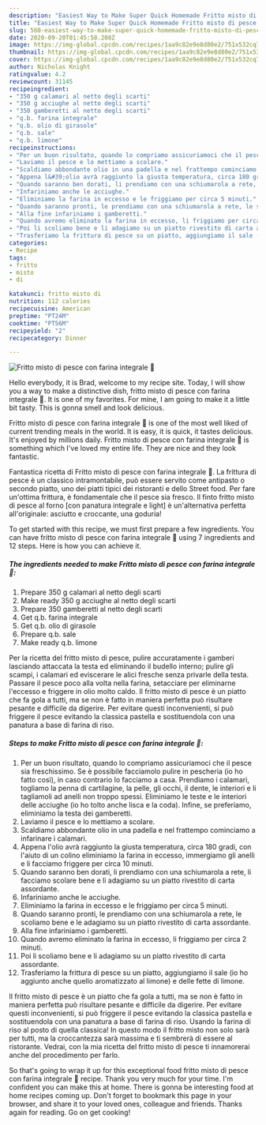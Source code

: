 ```yaml
---
description: "Easiest Way to Make Super Quick Homemade Fritto misto di pesce con farina integrale 🌷"
title: "Easiest Way to Make Super Quick Homemade Fritto misto di pesce con farina integrale 🌷"
slug: 560-easiest-way-to-make-super-quick-homemade-fritto-misto-di-pesce-con-farina-integrale
date: 2020-09-20T01:45:58.208Z
image: https://img-global.cpcdn.com/recipes/1aa9c82e9e8d80e2/751x532cq70/fritto-misto-di-pesce-con-farina-integrale-🌷-recipe-main-photo.jpg
thumbnail: https://img-global.cpcdn.com/recipes/1aa9c82e9e8d80e2/751x532cq70/fritto-misto-di-pesce-con-farina-integrale-🌷-recipe-main-photo.jpg
cover: https://img-global.cpcdn.com/recipes/1aa9c82e9e8d80e2/751x532cq70/fritto-misto-di-pesce-con-farina-integrale-🌷-recipe-main-photo.jpg
author: Nicholas Knight
ratingvalue: 4.2
reviewcount: 31145
recipeingredient:
- "350 g calamari al netto degli scarti"
- "350 g acciughe al netto degli scarti"
- "350 gamberetti al netto degli scarti"
- "q.b. farina integrale"
- "q.b. olio di girasole"
- "q.b. sale"
- "q.b. limone"
recipeinstructions:
- "Per un buon risultato, quando lo compriamo assicuriamoci che il pesce sia freschissimo. Se è possibile facciamolo pulire in pescheria (io ho fatto così), in caso contrario lo facciamo a casa. Prendiamo i calamari, togliamo la penna di cartilagine, la pelle, gli occhi, il dente, le interiori e li tagliamoli ad anelli non troppo spessi. Eliminiamo le teste e le interiori delle acciughe (io ho tolto anche lisca e la coda). Infine, se preferiamo, eliminiamo la testa dei gamberetti."
- "Laviamo il pesce e lo mettiamo a scolare."
- "Scaldiamo abbondante olio in una padella e nel frattempo cominciamo a infarinare i calamari."
- "Appena l&#39;olio avrà raggiunto la giusta temperatura, circa 180 gradi, con l&#39;aiuto di un colino eliminiamo la farina in eccesso, immergiamo gli anelli e li facciamo friggere per circa 10 minuti."
- "Quando saranno ben dorati, li prendiamo con una schiumarola a rete, li facciamo scolare bene e li adagiamo su un piatto rivestito di carta assordante."
- "Infariniamo anche le acciughe."
- "Eliminiamo la farina in eccesso e le friggiamo per circa 5 minuti."
- "Quando saranno pronti, le prendiamo con una schiumarola a rete, le scoliamo bene e le adagiamo su un piatto rivestito di carta assordante."
- "Alla fine infariniamo i gamberetti."
- "Quando avremo eliminato la farina in eccesso, li friggiamo per circa 2 minuti."
- "Poi li scoliamo bene e li adagiamo su un piatto rivestito di carta assordante."
- "Trasferiamo la frittura di pesce su un piatto, aggiungiamo il sale (io ho aggiunto anche quello aromatizzato al limone) e delle fette di limone."
categories:
- Recipe
tags:
- fritto
- misto
- di

katakunci: fritto misto di 
nutrition: 112 calories
recipecuisine: American
preptime: "PT24M"
cooktime: "PT56M"
recipeyield: "2"
recipecategory: Dinner

---
```



![Fritto misto di pesce con farina integrale 🌷](https://img-global.cpcdn.com/recipes/1aa9c82e9e8d80e2/751x532cq70/fritto-misto-di-pesce-con-farina-integrale-🌷-recipe-main-photo.jpg)

Hello everybody, it is Brad, welcome to my recipe site. Today, I will show you a way to make a distinctive dish, fritto misto di pesce con farina integrale 🌷. It is one of my favorites. For mine, I am going to make it a little bit tasty. This is gonna smell and look delicious.

Fritto misto di pesce con farina integrale 🌷 is one of the most well liked of current trending meals in the world. It is easy, it is quick, it tastes delicious. It's enjoyed by millions daily. Fritto misto di pesce con farina integrale 🌷 is something which I've loved my entire life. They are nice and they look fantastic.

Fantastica ricetta di Fritto misto di pesce con farina integrale 🌷. La frittura di pesce è un classico intramontabile, può essere servito come antipasto o secondo piatto, uno dei piatti tipici dei ristoranti e dello Street food. Per fare un&#39;ottima frittura, è fondamentale che il pesce sia fresco. Il finto fritto misto di pesce al forno [con panatura integrale e light] è un&#39;alternativa perfetta all&#39;originale: asciutto e croccante, una goduria!


To get started with this recipe, we must first prepare a few ingredients. You can have fritto misto di pesce con farina integrale 🌷 using 7 ingredients and 12 steps. Here is how you can achieve it.

<!--inarticleads1-->

##### The ingredients needed to make Fritto misto di pesce con farina integrale 🌷:

1. Prepare 350 g calamari al netto degli scarti
1. Make ready 350 g acciughe al netto degli scarti
1. Prepare 350 gamberetti al netto degli scarti
1. Get q.b. farina integrale
1. Get q.b. olio di girasole
1. Prepare q.b. sale
1. Make ready q.b. limone


Per la ricetta del fritto misto di pesce, pulire accuratamente i gamberi lasciando attaccata la testa ed eliminando il budello interno; pulire gli scampi, i calamari ed eviscerare le alici fresche senza privarle della testa. Passare il pesce poco alla volta nella farina, setacciare per eliminarne l&#39;eccesso e friggere in olio molto caldo. Il fritto misto di pesce è un piatto che fa gola a tutti, ma se non è fatto in maniera perfetta può risultare pesante e difficile da digerire. Per evitare questi inconvenienti, si può friggere il pesce evitando la classica pastella e sostituendola con una panatura a base di farina di riso. 

<!--inarticleads2-->

##### Steps to make Fritto misto di pesce con farina integrale 🌷:

1. Per un buon risultato, quando lo compriamo assicuriamoci che il pesce sia freschissimo. Se è possibile facciamolo pulire in pescheria (io ho fatto così), in caso contrario lo facciamo a casa. Prendiamo i calamari, togliamo la penna di cartilagine, la pelle, gli occhi, il dente, le interiori e li tagliamoli ad anelli non troppo spessi. Eliminiamo le teste e le interiori delle acciughe (io ho tolto anche lisca e la coda). Infine, se preferiamo, eliminiamo la testa dei gamberetti.
1. Laviamo il pesce e lo mettiamo a scolare.
1. Scaldiamo abbondante olio in una padella e nel frattempo cominciamo a infarinare i calamari.
1. Appena l&#39;olio avrà raggiunto la giusta temperatura, circa 180 gradi, con l&#39;aiuto di un colino eliminiamo la farina in eccesso, immergiamo gli anelli e li facciamo friggere per circa 10 minuti.
1. Quando saranno ben dorati, li prendiamo con una schiumarola a rete, li facciamo scolare bene e li adagiamo su un piatto rivestito di carta assordante.
1. Infariniamo anche le acciughe.
1. Eliminiamo la farina in eccesso e le friggiamo per circa 5 minuti.
1. Quando saranno pronti, le prendiamo con una schiumarola a rete, le scoliamo bene e le adagiamo su un piatto rivestito di carta assordante.
1. Alla fine infariniamo i gamberetti.
1. Quando avremo eliminato la farina in eccesso, li friggiamo per circa 2 minuti.
1. Poi li scoliamo bene e li adagiamo su un piatto rivestito di carta assordante.
1. Trasferiamo la frittura di pesce su un piatto, aggiungiamo il sale (io ho aggiunto anche quello aromatizzato al limone) e delle fette di limone.


Il fritto misto di pesce è un piatto che fa gola a tutti, ma se non è fatto in maniera perfetta può risultare pesante e difficile da digerire. Per evitare questi inconvenienti, si può friggere il pesce evitando la classica pastella e sostituendola con una panatura a base di farina di riso. Usando la farina di riso al posto di quella classica! In questo modo il fritto misto non solo sarà per tutti, ma la croccantezza sarà massima e ti sembrerà di essere al ristorante. Vedrai, con la mia ricetta del fritto misto di pesce ti innamorerai anche del procedimento per farlo. 

So that's going to wrap it up for this exceptional food fritto misto di pesce con farina integrale 🌷 recipe. Thank you very much for your time. I'm confident you can make this at home. There is gonna be interesting food at home recipes coming up. Don't forget to bookmark this page in your browser, and share it to your loved ones, colleague and friends. Thanks again for reading. Go on get cooking!
